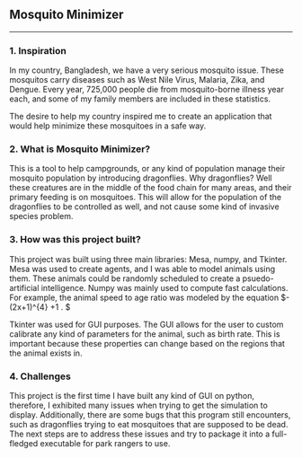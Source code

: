 ## Mosquito Minimizer
---
### 1. Inspiration
In my country, Bangladesh, we have a very serious mosquito issue. These mosquitos carry diseases such as West Nile Virus, Malaria, Zika, and Dengue. Every year, 725,000 people die from mosquito-borne illness year each, and some of my family members are included in these statistics. 

The desire to help my country inspired me to create an application that would help minimize these mosquitoes in a safe way.

### 2. What is Mosquito Minimizer?
This is a tool to help campgrounds, or any kind of population manage their mosquito population by introducing dragonflies. Why dragonflies? Well these creatures are in the middle of the food chain for many areas, and their primary feeding is on mosquitoes. This will allow for the population of the dragonflies to be controlled as well, and not cause some kind of invasive species problem.

### 3. How was this project built?
This project was built using three main libraries: Mesa, numpy, and Tkinter. Mesa was used to create agents, and I was able to model animals using them. These animals could be randomly scheduled to create a psuedo-artificial intelligence. Numpy was mainly used to compute fast calculations. For example, the animal speed to age ratio was modeled by the equation $-(2x+1)^{4} +1 . $

Tkinter was used for GUI purposes. The GUI allows for the user to custom calibrate any kind of parameters for the animal, such as birth rate. This is important because these properties can change based on the regions that the animal exists in.

### 4. Challenges
This project is the first time I have built any kind of GUI on python, therefore, I exhibited many issues when trying to get the simulation to display. Additionally, there are some bugs that this program still encounters, such as dragonflies trying to eat mosquitoes that are supposed to be dead. The next steps are to address these issues and try to package it into a full-fledged executable for park rangers to use.